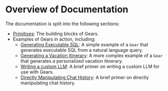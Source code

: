 # Overview of Documentation

The documentation is split into the following sections:

- [Primitives](/gears/primitives): The building blocks of Gears.
- Examples of Gears in action, including:
  - [Generating Executable SQL](/gears/examples/simple): A simple example of a `Gear` that generates executable SQL from a natural language query.
  - [Generating a Vacation Itinerary](/gears/examples/advanced): A more complex example of a `Gear` that generates a personalized vacation itinerary.
  - [Writing a custom LLM](/gears/examples/customllm): A brief primer on writing a custom LLM for use with Gears.
  - [Directly Manipulating Chat History](/gears/examples/history): A brief primer on directly manipulating chat history.
